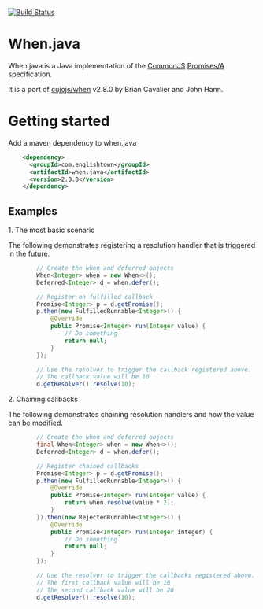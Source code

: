 [![Build Status](https://travis-ci.org/englishtown/when.java.png?branch=develop)](https://travis-ci.org/englishtown/when.java)

When.java
=========

When.java is a Java implementation of the [CommonJS](http://wiki.commonjs.org/wiki/Promises) [Promises/A](http://wiki.commonjs.org/wiki/Promises/A) specification.

It is a port of [cujojs/when](https://github.com/cujojs/when) v2.8.0 by Brian Cavalier and John Hann.


Getting started
================

Add a maven dependency to when.java
```xml
    <dependency>
      <groupId>com.englishtown</groupId>
      <artifactId>when.java</artifactId>
      <version>2.0.0</version>
    </dependency>
```

Examples
---------

1\. The most basic scenario

The following demonstrates registering a resolution handler that is triggered in the future.

```java
        // Create the when and deferred objects
        When<Integer> when = new When<>();
        Deferred<Integer> d = when.defer();

        // Register on fulfilled callback
        Promise<Integer> p = d.getPromise();
        p.then(new FulfilledRunnable<Integer>() {
            @Override
            public Promise<Integer> run(Integer value) {
                // Do something
                return null;
            }
        });

        // Use the resolver to trigger the callback registered above.
        // The callback value will be 10
        d.getResolver().resolve(10);

```

2\. Chaining callbacks

The following demonstrates chaining resolution handlers and how the value can be modified.

```java
        // Create the when and deferred objects
        final When<Integer> when = new When<>();
        Deferred<Integer> d = when.defer();

        // Register chained callbacks
        Promise<Integer> p = d.getPromise();
        p.then(new FulfilledRunnable<Integer>() {
            @Override
            public Promise<Integer> run(Integer value) {
                return when.resolve(value * 2);
            }
        }).then(new RejectedRunnable<Integer>() {
            @Override
            public Promise<Integer> run(Integer integer) {
                // Do something
                return null;
            }
        });

        // Use the resolver to trigger the callbacks registered above.
        // The first callback value will be 10
        // The second callback value will be 20
        d.getResolver().resolve(10);
```

